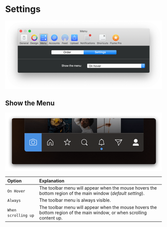 # Settings

![](../../.gitbook/assets/menu-settings%20%281%29.png)

## Show the Menu

![](../../.gitbook/assets/menu%20%282%29.png)

| Option | Explanation |
| :--- | :--- |
| `On Hover` | The toolbar menu will appear when the mouse hovers the bottom region of the main window \(_default setting_\). |
| `Always` | The toolbar menu is always visible. |
| `When scrolling up` | The toolbar menu will appear when the mouse hovers the bottom region of the main window, or when scrolling content up. |




